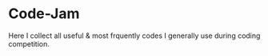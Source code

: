 Code-Jam
========

Here I collect all useful & most frquently codes
I generally use during coding competition.
